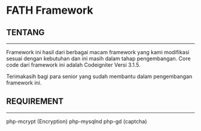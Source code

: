 # FATH Framework

## TENTANG
-------------------------------
Framework ini hasil dari berbagai macam framework yang kami modifikasi sesuai dengan kebutuhan dan ini masih dalam tahap pengembangan. Core code dari framework ini adalah Codeigniter Versi 3.1.5. 

Terimakasih bagi para senior yang sudah membantu dalam pengembangan framework ini.

## REQUIREMENT
-------------------------------
php-mcrypt (Encryption)
php-mysqlnd
php-gd (captcha)
